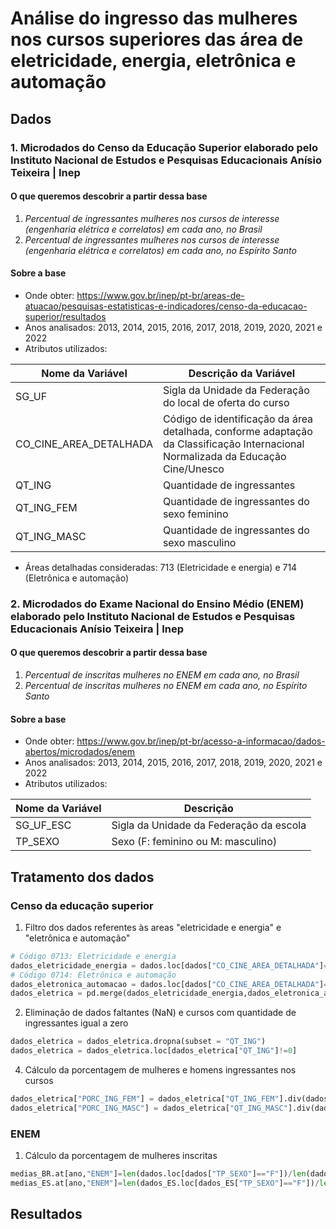 # Análise do ingresso das mulheres nos cursos superiores das área de eletricidade, energia, eletrônica e automação

## Dados
### 1. Microdados do **Censo da Educação Superior** elaborado pelo Instituto Nacional de Estudos e Pesquisas Educacionais Anísio Teixeira | Inep

#### O que queremos descobrir a partir dessa base
1. *Percentual de ingressantes mulheres nos cursos de interesse (engenharia elétrica e correlatos) em cada ano, no Brasil*
2. *Percentual de ingressantes mulheres nos cursos de interesse (engenharia elétrica e correlatos) em cada ano, no Espírito Santo*

#### Sobre a base
- Onde obter: https://www.gov.br/inep/pt-br/areas-de-atuacao/pesquisas-estatisticas-e-indicadores/censo-da-educacao-superior/resultados
- Anos analisados: 2013, 2014, 2015, 2016, 2017, 2018, 2019, 2020, 2021 e 2022
- Atributos utilizados:
  
| Nome da Variável       | Descrição da Variável                                                                                                            |
|------------------------|----------------------------------------------------------------------------------------------------------------------------------|
| SG_UF                  | Sigla da Unidade da Federação do local de oferta do curso                                                                        |
| CO_CINE_AREA_DETALHADA | Código de identificação da área detalhada, conforme adaptação da Classificação Internacional Normalizada da Educação Cine/Unesco |
| QT_ING                 | Quantidade de ingressantes                                                                                                       |
| QT_ING_FEM             | Quantidade de ingressantes do sexo feminino                                                                                      |
| QT_ING_MASC            | Quantidade de ingressantes do sexo masculino                                                                                     |

- Áreas detalhadas consideradas: 713 (Eletricidade e energia) e 714 (Eletrônica e automação)

### 2. Microdados do **Exame Nacional do Ensino Médio (ENEM)** elaborado pelo Instituto Nacional de Estudos e Pesquisas Educacionais Anísio Teixeira | Inep

#### O que queremos descobrir a partir dessa base
1. *Percentual de inscritas mulheres no ENEM em cada ano, no Brasil*
2. *Percentual de inscritas mulheres no ENEM em cada ano, no Espírito Santo*

#### Sobre a base
- Onde obter: https://www.gov.br/inep/pt-br/acesso-a-informacao/dados-abertos/microdados/enem
- Anos analisados: 2013, 2014, 2015, 2016, 2017, 2018, 2019, 2020, 2021 e 2022
- Atributos utilizados:

| Nome da Variável | Descrição                               |
|------------------|-----------------------------------------|
| SG_UF_ESC        | Sigla da Unidade da Federação da escola |
| TP_SEXO          | Sexo (F: feminino ou M: masculino)      |
   
## Tratamento dos dados
### Censo da educação superior
1. Filtro dos dados referentes às areas "eletricidade e energia" e "eletrônica e automação"
```python
# Código 0713: Eletricidade e energia
dados_eletricidade_energia = dados.loc[dados["CO_CINE_AREA_DETALHADA"]==713] 
# Código 0714: Eletrônica e automação
dados_eletronica_automacao = dados.loc[dados["CO_CINE_AREA_DETALHADA"]==714]
dados_eletrica = pd.merge(dados_eletricidade_energia,dados_eletronica_automacao,how="outer")
```
2. Eliminação de dados faltantes (NaN) e cursos com quantidade de ingressantes igual a zero
```python
dados_eletrica = dados_eletrica.dropna(subset = "QT_ING")
dados_eletrica = dados_eletrica.loc[dados_eletrica["QT_ING"]!=0]
```
4. Cálculo da porcentagem de mulheres e homens ingressantes nos cursos
```python
dados_eletrica["PORC_ING_FEM"] = dados_eletrica["QT_ING_FEM"].div(dados_eletrica["QT_ING"], fill_value=-1)
dados_eletrica["PORC_ING_MASC"] = dados_eletrica["QT_ING_MASC"].div(dados_eletrica["QT_ING"], fill_value=-1)
```
### ENEM
1. Cálculo da porcentagem de mulheres inscritas
```python
medias_BR.at[ano,"ENEM"]=len(dados.loc[dados["TP_SEXO"]=="F"])/len(dados)
medias_ES.at[ano,"ENEM"]=len(dados_ES.loc[dados_ES["TP_SEXO"]=="F"])/len(dados_ES)
```

## Resultados 
